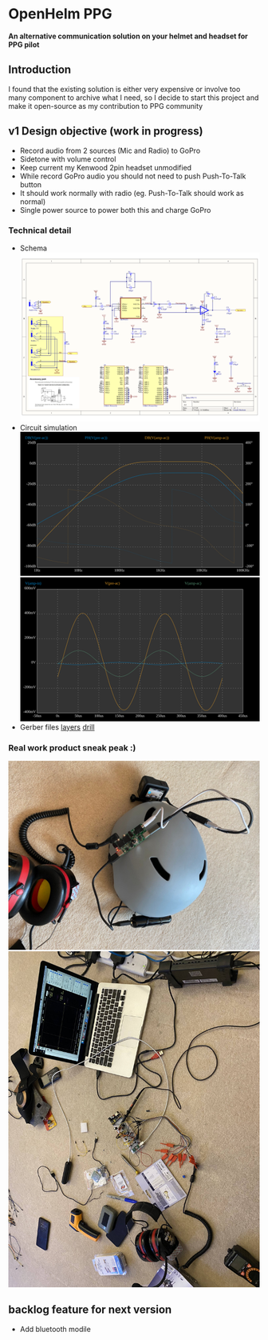 OpenHelm PPG
===
**An alternative communication solution on your helmet and headset for PPG pilot**
## Introduction
I found that the existing solution is either very expensive or involve too many component to archive what I need, so I decide to start this project and make it open-source as my contribution to PPG community

## v1 Design objective (work in progress)
- Record audio from 2 sources (Mic and Radio) to GoPro
- Sidetone with volume control
- Keep current my Kenwood 2pin headset unmodified
- While record GoPro audio you should not need to push Push-To-Talk button
- It should work normally with radio (eg. Push-To-Talk should work as normal)
- Single power source to power both this and charge GoPro

### Technical detail
- Schema
![Schema](v1/v1-schema.png)
- Circuit simulation
![AC](v1/sim-ac.svg)
![Tran](v1/sim-tran.svg)
- Gerber files [layers](v1/v1-layers.Cam) [drill](v1/v1-drill.Cam)

### Real work product sneak peak :)
![PCB](v1/pcb1.jpg)
![WIP](v1/wip1.jpg)



## backlog feature for next version
- Add bluetooth modile

